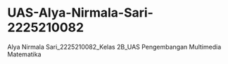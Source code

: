 # UAS-Alya-Nirmala-Sari-2225210082
Alya Nirmala Sari_2225210082_Kelas 2B_UAS Pengembangan Multimedia Matematika

